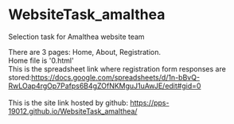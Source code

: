 # WebsiteTask_amalthea
Selection task for Amalthea website team

There are 3 pages: Home, About, Registration.<br>
Home file is '0.html'<br>
This is the spreadsheet link where registration form responses are stored:https://docs.google.com/spreadsheets/d/1n-bBvQ-RwLOap4rgOp7Pafps6B4gZOfNKMguJ1uAwJE/edit#gid=0<br><br>
This is the site link hosted by github: https://pps-19012.github.io/WebsiteTask_amalthea/ 
